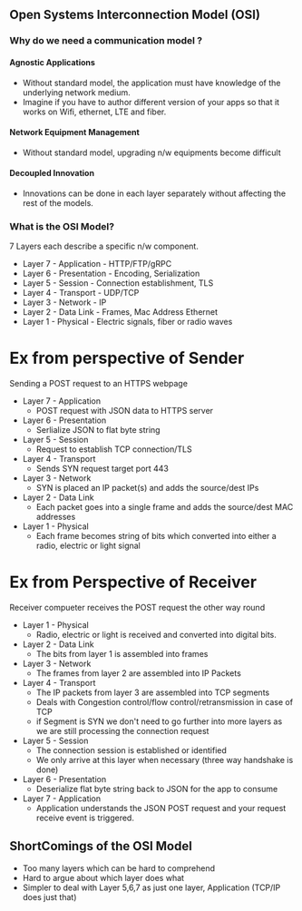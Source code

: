 ## Open Systems Interconnection Model (OSI)

### Why do we need a communication model ?

#### Agnostic Applications

- Without standard model, the application must have knowledge of the underlying network medium.
- Imagine if you have to author different version of your apps so that it works on Wifi, ethernet, LTE and fiber.

#### Network Equipment Management

- Without standard model, upgrading n/w equipments become difficult

#### Decoupled Innovation

- Innovations can be done in each layer separately without affecting the rest of the models.

### What is the OSI Model?

7 Layers each describe a specific n/w component.

- Layer 7 - Application - HTTP/FTP/gRPC
- Layer 6 - Presentation - Encoding, Serialization
- Layer 5 - Session - Connection establishment, TLS
- Layer 4 - Transport - UDP/TCP
- Layer 3 - Network - IP
- Layer 2 - Data Link - Frames, Mac Address Ethernet
- Layer 1 - Physical - Electric signals, fiber or radio waves

# Ex from perspective of Sender

Sending a POST request to an HTTPS webpage

- Layer 7 - Application
  - POST request with JSON data to HTTPS server
- Layer 6 - Presentation
  - Serlialize JSON to flat byte string
- Layer 5 - Session
  - Request to establish TCP connection/TLS
- Layer 4 - Transport
  - Sends SYN request target port 443
- Layer 3 - Network
  - SYN is placed an IP packet(s) and adds the source/dest IPs
- Layer 2 - Data Link
  - Each packet goes into a single frame and adds the source/dest MAC addresses
- Layer 1 - Physical
  - Each frame becomes string of bits which converted into either a radio, electric or light signal

# Ex from Perspective of Receiver

Receiver compueter receives the POST request the other way round

- Layer 1 - Physical
  - Radio, electric or light is received and converted into digital bits.
- Layer 2 - Data Link
  - The bits from layer 1 is assembled into frames
- Layer 3 - Network
  - The frames from layer 2 are assembled into IP Packets
- Layer 4 - Transport
  - The IP packets from layer 3 are assembled into TCP segments
  - Deals with Congestion control/flow control/retransmission in case of TCP
  - if Segment is SYN we don't need to go further into more layers as we are still processing the connection request
- Layer 5 - Session
  - The connection session is established or identified
  - We only arrive at this layer when necessary (three way handshake is done)
- Layer 6 - Presentation
  - Deserialize flat byte string back to JSON for the app to consume
- Layer 7 - Application
  - Application understands the JSON POST request and your request receive event is triggered.

## ShortComings of the OSI Model

- Too many layers which can be hard to comprehend
- Hard to argue about which layer does what
- Simpler to deal with Layer 5,6,7 as just one layer, Application (TCP/IP does just that)
